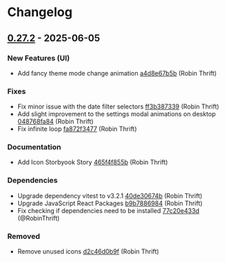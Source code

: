 # Changelog

## [0.27.2](https://github.com/RobinThrift/conveyor/releases/tag/v0.27.2) - 2025-06-05

### <!-- 0 -->New Features (UI)

- Add fancy theme mode change animation [a4d8e67b5b](https://github.com/RobinThrift/conveyor/commit/a4d8e67b5b8db8cef99fb5ac7e91e2fecbcd30ec) (Robin Thrift)

### <!-- 1 -->Fixes

- Fix minor issue with the date filter selectors [ff3b387339](https://github.com/RobinThrift/conveyor/commit/ff3b38733900dffd6a0c9d963cdb134ac8b0f116) (Robin Thrift)
- Add slight improvement to the settings modal animations on desktop [048768fa84](https://github.com/RobinThrift/conveyor/commit/048768fa84bf4fb1f5480f1c8b8d936d699fd2e9) (Robin Thrift)
- Fix infinite loop [fa872f3477](https://github.com/RobinThrift/conveyor/commit/fa872f347742a6e66bbc6b6954e81bc00b5b3a60) (Robin Thrift)

### <!-- 2 -->Documentation

- Add Icon Storbyook Story [465f4f855b](https://github.com/RobinThrift/conveyor/commit/465f4f855bfc55cffb0853e23905ebb4513e4842) (Robin Thrift)

### <!-- 4 -->Dependencies

- Upgrade dependency vitest to v3.2.1 [40de30674b](https://github.com/RobinThrift/conveyor/commit/40de30674bf6d27b6e368d3a7266eb6c064ca531) (Robin Thrift)
- Upgrade JavaScript React Packages [b9b7886984](https://github.com/RobinThrift/conveyor/commit/b9b788698405cfa3545619ffe054e6123c9e3d2a) (Robin Thrift)
- Fix checking if dependencies need to be installed [77c20e433d](https://github.com/RobinThrift/conveyor/commit/77c20e433d5a52b94ffabd1925fb79d77a2521d7) (@RobinThrift)

### <!-- 5 -->Removed

- Remove unused icons [d2c46d0b9f](https://github.com/RobinThrift/conveyor/commit/d2c46d0b9f9d2f1b66442572a282e411a2bcf86f) (Robin Thrift)

[0.27.2]: https://github.com/RobinThrift/conveyor/compare/v0.27.1..v0.27.2

